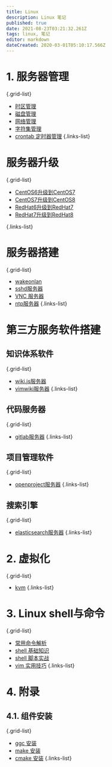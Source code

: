 ```yaml
---
title: Linux 
description: Linux 笔记
published: true
date: 2021-08-23T03:21:32.261Z
tags: linux, 笔记
editor: markdown
dateCreated: 2020-03-01T05:10:17.566Z
---
```



# 1. 服务器管理
{.grid-list}
-  [时区管理](/zh/linux/时区管理)
-  [磁盘管理](/zh/linux/磁盘管理)
-  [网络管理](/zh/linux/网络管理)
-  [字符集管理](/zh/linux/字符集管理)
-  [crontab 定时器管理](/zh/linux/crontab)
{.links-list}

# 服务器升级
{.grid-list}
-  [CentOS6升级到CentOS7](/zh/linux/centos6升级到centos7)
-  [CentOS7升级到CentOS8](/zh/linux/centos7升级到centos8)
-  [RedHat6升级到RedHat7](/zh/linux/redhat6升级到redhat7)
-  [RedHat7升级到RedHat8](/zh/linux/redhat7升级到redhat8)

{.links-list}
# 服务器搭建
{.grid-list}
-  [wakeonlan](/zh/linux/wakeonlan)
-  [sshd服务器](/zh/linux/sshd服务器)
-  [VNC 服务器](/zh/linux/vnc服务器)
-  [ntp服务器](/zh/linux/ntp服务器)
{.links-list}

# 第三方服务软件搭建

## 知识体系软件
{.grid-list}
-  [wiki.js服务器](/zh/linux/wikijs服务器)
-  [vimwiki服务器](/zh/linux/wikijs服务器)
{.links-list}
## 代码服务器
{.grid-list}
-  [gitlab服务器](/zh/linux/gitlab服务器)
{.links-list}
## 项目管理软件
{.grid-list}
-  [openproject服务器](/zh/linux/openproject服务器)
{.links-list}
## 搜索引擎
{.grid-list}
-  [elasticsearch服务器](/zh/linux/elasticsearch服务器)
{.links-list}
# 2. 虚拟化
{.grid-list}
-  [kvm](/zh/linux/kvm)
{.links-list}
# 3. Linux shell与命令
{.grid-list}
-  [常用命令解析](/zh/linux/常用命令解析)
-  [shell 基础知识](/zh/linux/shell基础知识)
-  [shell 脚本实战](/zh/linux/shell脚本实战)
-  [vim 实用技巧](/zh/linux/vim实用技巧)
{.links-list}
# 4. 附录
## 4.1. 组件安装
{.grid-list}
-  [ggc 安装](/zh/linux/gcc安装)
-  [make 安装](/zh/linux/make安装)
-  [cmake 安装](/zh/linux/cmake安装)
{.links-list}

